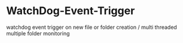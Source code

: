 # WatchDog-Event-Trigger
watchdog event trigger on new file or folder creation / multi threaded multiple folder monitoring 
